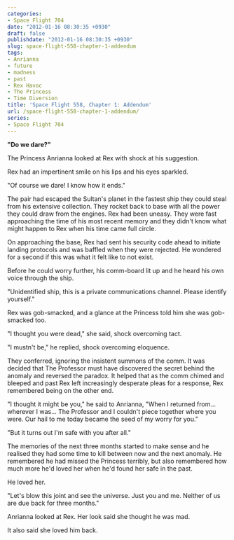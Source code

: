 ```yaml
---
categories:
- Space Flight 704
date: "2012-01-16 08:30:35 +0930"
draft: false
publishdate: "2012-01-16 08:30:35 +0930"
slug: space-flight-558-chapter-1-addendum
tags:
- Anrianna
- future
- madness
- past
- Rex Havoc
- The Princess
- Time Diversion
title: 'Space Flight 558, Chapter 1: Addendum'
url: /space-flight-558-chapter-1-addendum/
series:
- Space Flight 704
---
```

**"Do we dare?"**

The Princess Anrianna looked at Rex with shock at his suggestion.

Rex had an impertinent smile on his lips and his eyes sparkled.

"Of course we dare! I know how it ends."

The pair had escaped the Sultan's planet in the fastest ship they could steal from his extensive collection. They rocket back to base with all the power they could draw from the engines. Rex had been uneasy. They were fast approaching the time of his most recent memory and they didn't know what might happen to Rex when his time came full circle.

On approaching the base, Rex had sent his security code ahead to initiate landing protocols and was baffled when they were rejected. He wondered for a second if this was what it felt like to not exist.

Before he could worry further, his comm-board lit up and he heard his own voice through the ship.

"Unidentified ship, this is a private communications channel. Please identify yourself."

Rex was gob-smacked, and a glance at the Princess told him she was gob-smacked too.

"I thought you were dead," she said, shock overcoming tact.

"I mustn't be," he replied, shock overcoming eloquence.

They conferred, ignoring the insistent summons of the comm. It was decided that The Professor must have discovered the secret behind the anomaly and reversed the paradox. It helped that as the comm chimed and bleeped and past Rex left increasingly desperate pleas for a response, Rex remembered being on the other end.

"I thought it might be you," he said to Anrianna, "When I returned from... wherever I was... The Professor and I couldn't piece together where you were. Our hail to me today became the seed of my worry for you."

"But it turns out I'm safe with you after all."

The memories of the next three months started to make sense and he realised they had some time to kill between now and the next anomaly. He remembered he had missed the Princess terribly, but also remembered how much more he'd loved her when he'd found her safe in the past.

He loved her.

"Let's blow this joint and see the universe. Just you and me. Neither of us are due back for three months."

Anrianna looked at Rex. Her look said she thought he was mad.

It also said she loved him back.
